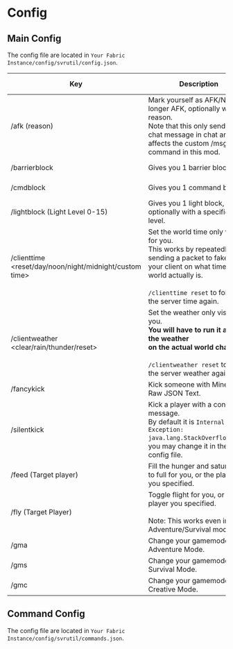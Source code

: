 # Config
## Main Config
The config file are located in `Your Fabric Instance/config/svrutil/config.json`.

| Key                                                                                        | Description                                                                                                                                                                                                                                                                                                                                                                                                                                                                                                                                                                                                              | Default Value          |
|--------------------------------------------------------------------------------------------|--------------------------------------------------------------------------------------------------------------------------------------------------------------------------------------------------------------------------------------------------------------------------------------------------------------------------------------------------------------------------------------------------------------------------------------------------------------------------------------------------------------------------------------------------------------------------------------------------------------------------|------------------------|
| /afk (reason)                                                                              | Mark yourself as AFK/No longer AFK, optionally with a reason.<br>Note that this only sends a chat message in chat and affects the custom /msg command in this mod.                                                                                                                                                                                                                                                                                                                                                                                                                                                       | Op Level 0<br>(Anyone) |
| /barrierblock                                                                              | Gives you 1 barrier block.                                                                                                                                                                                                                                                                                                                                                                                                                                                                                                                                                                                               | Op Level 2             |
| /cmdblock                                                                                  | Gives you 1 command block.                                                                                                                                                                                                                                                                                                                                                                                                                                                                                                                                                                                               | Op Level 2             |
| /lightblock (Light Level 0-15)                                                             | Gives you 1 light block, optionally with a specified light level.                                                                                                                                                                                                                                                                                                                                                                                                                                                                                                                                                        | Op Level 2             |
| /clienttime <reset/day/noon/night/midnight/custom time>                                    | Set the world time only visible for you.<br>This works by repeatedly sending a packet to fake<br>your client on what time the world actually is.<br><br>`/clienttime reset` to follow the server time again.                                                                                                                                                                                                                                                                                                                                                                                                             | Op Level 0<br>(Anyone) |
| /clientweather <clear/rain/thunder/reset>                                                  | Set the weather only visible for you.<br>**You will have to run it again if the weather<br>on the actual world changes**<br><br>`/clientweather reset` to follow the server weather again.                                                                                                                                                                                                                                                                                                                                                                                                                               | Op Level 0<br>(Anyone) |
| /fancykick <Minecraft Text>                                                                | Kick someone with Minecraft Raw JSON Text.                                                                                                                                                                                                                                                                                                                                                                                                                                                                                                                                                                               | Op Level 2             |
| /silentkick <Player>                                                                       | Kick a player with a convincing message.<br>By default it is `Internal Exception: java.lang.StackOverflowError`, you may change it in the config file.                                                                                                                                                                                                                                                                                                                                                                                                                                                                   | Op Level 2             |
| /feed (Target player)                                                                      | Fill the hunger and saturation to full for you, or the player you specified.                                                                                                                                                                                                                                                                                                                                                                                                                                                                                                                                             | Op Level 2             |
| /fly (Target Player)                                                                       | Toggle flight for you, or the player you specified.<br><br>Note: This works even in Adventure/Survival mode.                                                                                                                                                                                                                                                                                                                                                                                                                                                                                                             | Op Level 2             |
| /gma                                                                                       | Change your gamemode to Adventure Mode.                                                                                                                                                                                                                                                                                                                                                                                                                                                                                                                                                                                  | Op Level 2             |
| /gms                                                                                       | Change your gamemode to Survival Mode.                                                                                                                                                                                                                                                                                                                                                                                                                                                                                                                                                                                   | Op Level 2             |
| /gmc                                                                                       | Change your gamemode to Creative Mode.                                                                                                                                                                                                                                                                                                                                                                                                                                                                                                                                                                                   | Op Level 2             |

## Command Config
The config file are located in `Your Fabric Instance/config/svrutil/commands.json`.